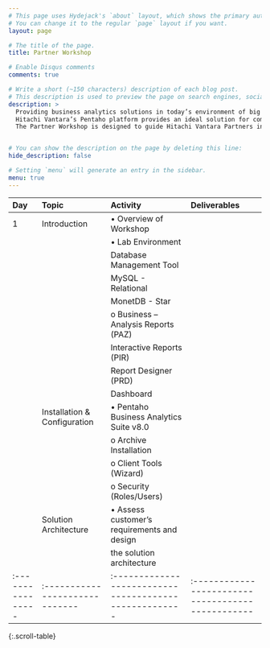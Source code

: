 ```yaml
---
# This page uses Hydejack's `about` layout, which shows the primary author's picture and about text at the top.
# You can change it to the regular `page` layout if you want.
layout: page

# The title of the page.
title: Partner Workshop

# Enable Disqus comments
comments: true

# Write a short (~150 characters) description of each blog post.
# This description is used to preview the page on search engines, social media, etc.
description: >
  Providing business analytics solutions in today’s environment of big and diverse data can be a challenge. Technologies are evolving every day and solutions require computing competencies in addition to traditional DW/BI skills. 
  Hitachi Vantara’s Pentaho platform provides an ideal solution for companies looking to expand their analytics capabilities to include these new big data types and sources, and gain from our experts who have successfully deployed many production solutions for financial, healthcare, advertising, publishing,and technology industries.
  The Partner Workshop is designed to guide Hitachi Vantara Partners in acquiring requisite knowledge and skills in implementing a Pentaho solution following Professional Services guidelines.


# You can show the description on the page by deleting this line:
hide_description: false

# Setting `menu` will generate an entry in the sidebar.
menu: true
---
```



| Day             | Topic                        | Activity                                             | Deliverables                                    |
|:----------------|:-----------------------------|:-----------------------------------------------------|:------------------------------------------------|
|   1             | Introduction                 | • Overview of Workshop                               |                                                 |
|                 |                              | • Lab Environment                                    |                                                 ||                 | Story                        | • Secondhand Lens                                    |                                                 ||                 |                              | Requirements:                                        |                                                 ||                 |                              |    o	Non-functional – GitHub Repository / Git        |                                                 |
|                 |                              |                       Database Management Tool       |                                                 |
|                 |                              |                       MySQL - Relational             |                                                 |
|                 |                              |                       MonetDB - Star                 |                                                 |
|                 |                              |    o	Business       – Analysis Reports  (PAZ)        |                                                 |
|                 |                              |                       Interactive Reports (PIR)      |                                                 |
|                 |                              |                       Report Designer (PRD)          |                                                 |
|                 |                              |                       Dashboard                      |                                                 |
|                 | Installation & Configuration | • Pentaho Business Analytics Suite v8.0              |                                                 |
|                 |                              |    o	Archive Installation                            |                                                 |
|                 |                              |    o	Client Tools (Wizard)                           |                                                 |
|                 |                              |    o	Security (Roles/Users)                          |                                                 |
|                 | Solution Architecture        |  • Assess customer’s requirements and design         |                                                 |
|                 |                              |    the solution architecture                         |                                                 |
|:----------------|:-----------------------------|:-----------------------------------------------------|:------------------------------------------------|

{:.scroll-table}